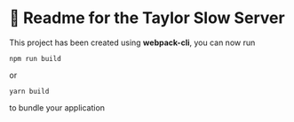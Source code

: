 # 🚀 Readme for the Taylor Slow Server

This project has been created using **webpack-cli**, you can now run

```
npm run build
```

or

```
yarn build
```

to bundle your application
